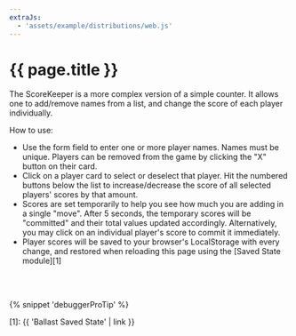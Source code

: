 ```yaml
---
extraJs:
  - 'assets/example/distributions/web.js'
---
```


# {{ page.title }}

The ScoreKeeper is a more complex version of a simple counter. It allows one to add/remove names from a list, and 
change the score of each player individually. 

How to use:

- Use the form field to enter one or more player names. Names must be unique. Players can be removed from the game by
  clicking the "X" button on their card.
- Click on a player card to select or deselect that player. Hit the numbered buttons below the list to increase/decrease 
  the score of all selected players' scores by that amount. 
- Scores are set temporarily to help you see how much you are adding in a single "move". After 5 seconds, the temporary
  scores will be "committed" and their total values updated accordingly. Alternatively, you may click on an individual
  player's score to commit it immediately.
- Player scores will be saved to your browser's LocalStorage with every change, and restored when reloading this page
  using the [Saved State module][1]

<div id="example_scorekeeper"></div>
<br><br>

{% snippet 'debuggerProTip' %}

[1]: {{ 'Ballast Saved State' | link }}
